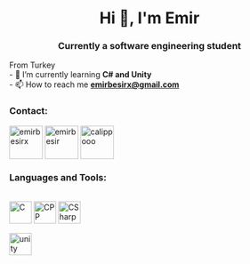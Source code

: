 <h1 align="center">Hi 👋, I'm Emir</h1>
<h3 align="center">Currently a software engineering student</h3>
<p>From Turkey<br>- 🌱 I’m currently learning <strong>C# and Unity</strong><br>- 📫 How to reach me <a href="mailto:emirbesirx@gmail.com"><strong>emirbesirx@gmail.com</strong></a></p>
<h3 align="left">Contact:</h3>
<p align="left">

<a href="https://twitter.com/emirbesirx" target="blank"><img align="center" src="https://user-images.githubusercontent.com/36258159/210165611-1537dc49-306e-456e-b627-306fec07117e.png" alt="emirbesirx" width="60"></a>
<a href="https://www.linkedin.com/in/emirbesir" target="blank"><img align="center" src="https://user-images.githubusercontent.com/36258159/210165581-1b36737f-bf9e-43f5-a897-d6208c3e51a8.png" alt="emirbesir" width="60"></a>
<a href="https://calippooo.itch.io/" target="blank"><img align="center" src="https://static.itch.io/images/app-icon.svg" alt="calippooo" width="60"></a>
</p>
<h3 align="left">Languages and Tools:</h3>
<p><a href="https://www.w3schools.com/c" target="_blank" rel="noreferrer"> <br><img src="https://upload.wikimedia.org/wikipedia/commons/1/18/C_Programming_Language.svg" alt="C" width="40" height="40"></a>&nbsp;<a href="https://www.w3schools.com/cpp" target="_blank" rel="noreferrer"><img src="https://upload.wikimedia.org/wikipedia/commons/1/18/ISO_C%2B%2B_Logo.svg" alt="CPP" width="40" height="40"></a>&nbsp;<a href="https://www.w3schools.com/cs" target="_blank" rel="noreferrer"><img src="https://upload.wikimedia.org/wikipedia/commons/0/0d/C_Sharp_wordmark.svg" alt="CSharp" width="40" height="40"> <br></a> </p>
<p><a href="https://unity.com/" target="_blank" rel="noreferrer"> <img src="https://www.vectorlogo.zone/logos/unity3d/unity3d-icon.svg" alt="unity" width="40" height="40"> </a></p>
